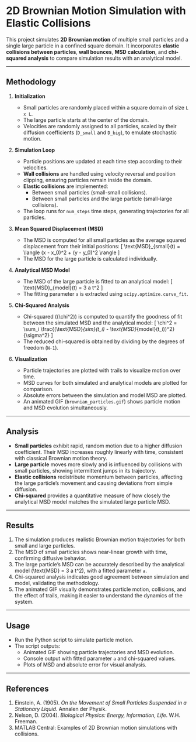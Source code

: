 # 2D Brownian Motion Simulation with Elastic Collisions

This project simulates **2D Brownian motion** of multiple small particles and a single large particle in a confined square domain. It incorporates **elastic collisions between particles**, **wall bounces**, **MSD calculation**, and **chi-squared analysis** to compare simulation results with an analytical model.

---

## Methodology

1. **Initialization**
   - Small particles are randomly placed within a square domain of size `L x L`.
   - The large particle starts at the center of the domain.
   - Velocities are randomly assigned to all particles, scaled by their diffusion coefficients (`D_small` and `D_big`), to emulate stochastic motion.

2. **Simulation Loop**
   - Particle positions are updated at each time step according to their velocities.
   - **Wall collisions** are handled using velocity reversal and position clipping, ensuring particles remain inside the domain.
   - **Elastic collisions** are implemented:
     - Between small particles (small-small collisions).
     - Between small particles and the large particle (small-large collisions).
   - The loop runs for `num_steps` time steps, generating trajectories for all particles.

3. **Mean Squared Displacement (MSD)**
   - The MSD is computed for all small particles as the average squared displacement from their initial positions:
     \[
     \text{MSD}_{small}(t) = \langle (x - x_0)^2 + (y - y_0)^2 \rangle
     \]
   - The MSD for the large particle is calculated individually.

4. **Analytical MSD Model**
   - The MSD of the large particle is fitted to an analytical model:
     \[
     \text{MSD}_{model}(t) = 3 a t^2
     \]
   - The fitting parameter `a` is extracted using `scipy.optimize.curve_fit`.

5. **Chi-Squared Analysis**
   - Chi-squared (\(\chi^2\)) is computed to quantify the goodness of fit between the simulated MSD and the analytical model:
     \[
     \chi^2 = \sum_i \frac{(\text{MSD}_{sim}(t_i) - \text{MSD}_{model}(t_i))^2}{\sigma^2}
     \]
   - The reduced chi-squared is obtained by dividing by the degrees of freedom (`N-1`).

6. **Visualization**
   - Particle trajectories are plotted with trails to visualize motion over time.
   - MSD curves for both simulated and analytical models are plotted for comparison.
   - Absolute errors between the simulation and model MSD are plotted.
   - An animated GIF (`brownian_particles.gif`) shows particle motion and MSD evolution simultaneously.

---

## Analysis

- **Small particles** exhibit rapid, random motion due to a higher diffusion coefficient. Their MSD increases roughly linearly with time, consistent with classical Brownian motion theory.
- **Large particle** moves more slowly and is influenced by collisions with small particles, showing intermittent jumps in its trajectory.
- **Elastic collisions** redistribute momentum between particles, affecting the large particle’s movement and causing deviations from simple diffusion.
- **Chi-squared** provides a quantitative measure of how closely the analytical MSD model matches the simulated large particle MSD.

---

## Results

1. The simulation produces realistic Brownian motion trajectories for both small and large particles.
2. The MSD of small particles shows near-linear growth with time, confirming diffusive behavior.
3. The large particle’s MSD can be accurately described by the analytical model \(\text{MSD} = 3 a t^2\), with a fitted parameter `a`.
4. Chi-squared analysis indicates good agreement between simulation and model, validating the methodology.
5. The animated GIF visually demonstrates particle motion, collisions, and the effect of trails, making it easier to understand the dynamics of the system.

---

## Usage

- Run the Python script to simulate particle motion.
- The script outputs:
  - Animated GIF showing particle trajectories and MSD evolution.
  - Console output with fitted parameter `a` and chi-squared values.
  - Plots of MSD and absolute error for visual analysis.

---

## References

1. Einstein, A. (1905). *On the Movement of Small Particles Suspended in a Stationary Liquid*. Annalen der Physik.  
2. Nelson, D. (2004). *Biological Physics: Energy, Information, Life*. W.H. Freeman.  
3. MATLAB Central: Examples of 2D Brownian motion simulations with collisions.
